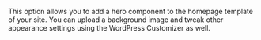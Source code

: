 This option allows you to add a hero component to the homepage template of your site. You can upload a background image and tweak other appearance settings using the WordPress Customizer as well.
